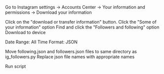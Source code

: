 Go to Instagram settings -> Accounts Center -> Your information and permissions -> Download your information

Click on the "download or transfer information" button. Click the "Some of your information" option
Find and click the "Followers and following" option
Download to device

Date Range: All Time
Format: JSON

Move following.json and followers.json files to same directory as ig_followers.py
Replace json file names with appropriate names

Run script